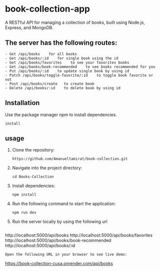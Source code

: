 # book-collection-app
A RESTful API for managing a collection of books, built using Node.js, Express, and MongoDB.
## The server has the following routes:
```
- Get /api/books    for all books
- Get /api/books/:id    for single book using the id
- Get /api/books/favorites    to see your favorites books
- Get /api/books/book-recommended    to see books recommended for you
- Put /api/books/:id    to update single book by using id
- Patch /api/books/toggle-favorite/:id    to toggle book favorite or not
- Post /api/books/create   to create book
- Delete /api/books/:id    to delete book by using id
```
## Installation
Use the package manager npm to install dependencies.
```
install
```
## usage
1. Clone the repository:
   ```
   https://github.com/Amanueltamirat/book-collection.git
   ```
2. Navigate into the project directory:
   ```
   cd Books-Collection
   ```
3. Install dependencies:
   ```
   npm install
   ```
4. Run the following command to start the application:
   ```
   npm run dev
   ```
5. Run the server locally by using the following url
   ```
  http://localhost:5000/api/books
  http://localhost:5000/api/books/favorites
  http://localhost:5000/api/books/book-recommended
  http://localhost:5000/api/books/:id
  ```
Open the following URL in your browser to see live demo:
```
https://book-collection-cusa.onrender.com/api/books
```
